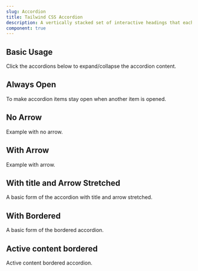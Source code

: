```yaml
---
slug: Accordion
title: Tailwind CSS Accordion
description: A vertically stacked set of interactive headings that each reveal a section of content.
component: true
---
```


<script>
    import { ComponentPreview } from '$lib/components/docs';
</script>
<h2>Basic Usage</h2>
<p>Click the accordions below to expand/collapse the accordion content.</p>
<ComponentPreview type="accordion" name="basic-usage" >

<div />

</ComponentPreview>


<h2>Always Open</h2>
<p>To make accordion items stay open when another item is opened.</p>
<ComponentPreview type="accordion" name="always-open" >

<div />

</ComponentPreview>
<h2>No Arrow</h2>
<p>Example with no arrow.</p>

<ComponentPreview type="accordion" name="no-arrow" >

<div />

</ComponentPreview>

<h2>With Arrow</h2>
<p>Example with arrow.</p>

<ComponentPreview type="accordion" name="arrow" >

<div />

</ComponentPreview>

<h2>With title and Arrow Stretched</h2>
<p>A basic form of the accordion with title and arrow stretched.</p>

<ComponentPreview type="accordion" name="arrow-stretched" >

<div />

</ComponentPreview>

<h2>With Bordered</h2>
<p>A basic form of the bordered accordion.</p>

<ComponentPreview type="accordion" name="bordered" >

<div />

</ComponentPreview>

<h2>Active content bordered</h2>
<p>Active content bordered accordion.</p>

<ComponentPreview type="accordion" name="active-bordered" >

<div />

</ComponentPreview>